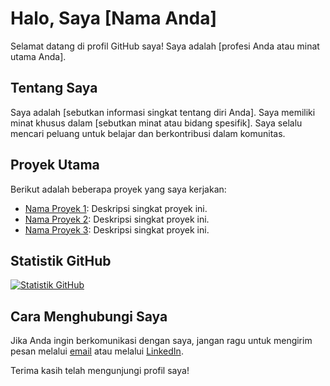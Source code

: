 <!--
- 👋 Hi, I’m @mdr171
- 👀 I’m interested in ...
- 🌱 I’m currently learning ...
- 💞️ I’m looking to collaborate on ...
- 📫 How to reach me ...
- 😄 Pronouns: ...
- ⚡ Fun fact: ...
-->

<!---
mdr171/mdr171 is a ✨ special ✨ repository because its `README.md` (this file) appears on your GitHub profile.
You can click the Preview link to take a look at your changes.
--->

# Halo, Saya [Nama Anda]

Selamat datang di profil GitHub saya! Saya adalah [profesi Anda atau minat utama Anda].

## Tentang Saya

Saya adalah [sebutkan informasi singkat tentang diri Anda]. Saya memiliki minat khusus dalam [sebutkan minat atau bidang spesifik]. Saya selalu mencari peluang untuk belajar dan berkontribusi dalam komunitas.

## Proyek Utama

Berikut adalah beberapa proyek yang saya kerjakan:

- [Nama Proyek 1](link_proyek_1): Deskripsi singkat proyek ini.
- [Nama Proyek 2](link_proyek_2): Deskripsi singkat proyek ini.
- [Nama Proyek 3](link_proyek_3): Deskripsi singkat proyek ini.

## Statistik GitHub

[![Statistik GitHub](https://github-readme-stats.vercel.app/api?username=nama_pengguna&show_icons=true&theme=radical)](https://github.com/anuraghazra/github-readme-stats)

## Cara Menghubungi Saya

Jika Anda ingin berkomunikasi dengan saya, jangan ragu untuk mengirim pesan melalui [email](mailto:email_anda@gmail.com) atau melalui [LinkedIn](https://www.linkedin.com/in/nama-anda/).

Terima kasih telah mengunjungi profil saya!
